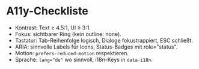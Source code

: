 # A11y-Checkliste

- Kontrast: Text ≥ 4.5:1, UI ≥ 3:1.
- Fokus: sichtbarer Ring (kein outline: none).
- Tastatur: Tab-Reihenfolge logisch, Dialoge fokustrappiert, ESC schließt.
- ARIA: sinnvolle Labels für Icons, Status-Badges mit role="status".
- Motion: `prefers-reduced-motion` respektieren.
- Sprache: `lang="de"` wo sinnvoll, i18n-Keys in `data-i18n`.